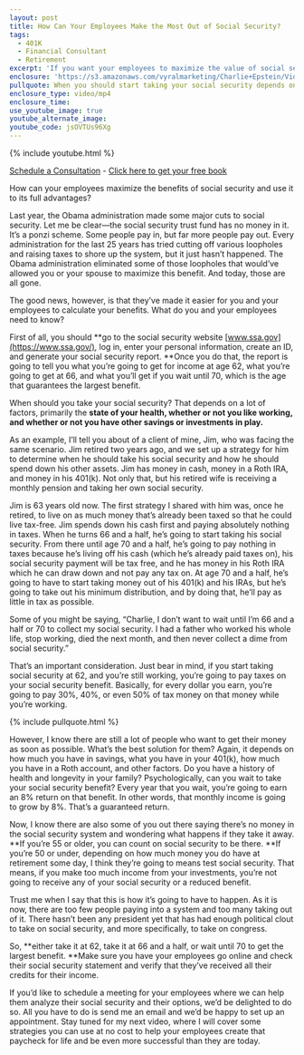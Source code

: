 ```yaml
---
layout: post
title: How Can Your Employees Make the Most Out of Social Security?
tags:
  - 401K
  - Financial Consultant
  - Retirement
excerpt: 'If you want your employees to maximize the value of social security, they can generally earn more if they wait longer to start taking it. However, what’s best for them depends on a few factors I’ll discuss today.'
enclosure: 'https://s3.amazonaws.com/vyralmarketing/Charlie+Epstein/Videos/2017+Videos/How+Can+You+Help+Your+Employees+Save+for+Retirement%253F+-+The+401K+Coach.mp4'
pullquote: When you should start taking your social security depends on many factors.
enclosure_type: video/mp4
enclosure_time:
use_youtube_image: true
youtube_alternate_image:
youtube_code: jsOVTUs96Xg
---
```



{% include youtube.html %}

[Schedule a Consultation](https://secure.scheduleonce.com/Consultation-EpsteinFinancial) - [Click here to get your free book](https://www.epsteinfinancial.com/free-book-offer.html)

How can your employees maximize the benefits of social security and use it to its full advantages?

Last year, the Obama administration made some major cuts to social security. Let me be clear—the social security trust fund has no money in it. It’s a ponzi scheme. Some people pay in, but far more people pay out. Every administration for the last 25 years has tried cutting off various loopholes and raising taxes to shore up the system, but it just hasn’t happened. The Obama administration eliminated some of those loopholes that would’ve allowed you or your spouse to maximize this benefit. And today, those are all gone.

The good news, however, is that they’ve made it easier for you and your employees to calculate your benefits. What do you and your employees need to know?

First of all, you should **go to the social security website [www.ssa.gov](https://www.ssa.gov/), log in, enter your personal information, create an ID, and generate your social security report.&nbsp;**Once you do that, the report is going to tell you what you’re going to get for income at age 62, what you’re going to get at 66, and what you’ll get if you wait until 70, which is the age that guarantees the largest benefit.

When should you take your social security? That depends on a lot of factors, primarily the **state of your health, whether or not you like working, and whether or not you have other savings or investments in play.**

As an example, I’ll tell you about of a client of mine, Jim, who was facing the same scenario. Jim retired two years ago, and we set up a strategy for him to determine when he should take his social security and how he should spend down his other assets. Jim has money in cash, money in a Roth IRA, and money in his 401(k). Not only that, but his retired wife is receiving a monthly pension and taking her own social security.

Jim is 63 years old now. The first strategy I shared with him was, once he retired, to live on as much money that’s already been taxed so that he could live tax-free. Jim spends down his cash first and paying absolutely nothing in taxes. When he turns 66 and a half, he’s going to start taking his social security. From there until age 70 and a half, he’s going to pay nothing in taxes because he’s living off his cash (which he’s already paid taxes on), his social security payment will be tax free, and he has money in his Roth IRA which he can draw down and not pay any tax on. At age 70 and a half, he’s going to have to start taking money out of his 401(k) and his IRAs, but he’s going to take out his minimum distribution, and by doing that, he’ll pay as little in tax as possible.

Some of you might be saying, “Charlie, I don’t want to wait until I’m 66 and a half or 70 to collect my social security. I had a father who worked his whole life, stop working, died the next month, and then never collect a dime from social security.”

That’s an important consideration. Just bear in mind, if you start taking social security at 62, and you’re still working, you’re going to pay taxes on your social security benefit. Basically, for every dollar you earn, you’re going to pay 30%, 40%, or even 50% of tax money on that money while you’re working.

{% include pullquote.html %}

However, I know there are still a lot of people who want to get their money as soon as possible. What’s the best solution for them? Again, it depends on how much you have in savings, what you have in your 401(k), how much you have in a Roth account, and other factors. Do you have a history of health and longevity in your family? Psychologically, can you wait to take your social security benefit? Every year that you wait, you’re going to earn an 8% return on that benefit. In other words, that monthly income is going to grow by 8%. That’s a guaranteed return.

Now, I know there are also some of you out there saying there’s no money in the social security system and wondering what happens if they take it away. **If you’re 55 or older, you can count on social security to be there.&nbsp;**If you’re 50 or under, depending on how much money you do have at retirement some day, I think they’re going to means test social security. That means, if you make too much income from your investments, you’re not going to receive any of your social security or a reduced benefit.

Trust me when I say that this is how it’s going to have to happen. As it is now, there are too few people paying into a system and too many taking out of it. There hasn’t been any president yet that has had enough political clout to take on social security, and more specifically, to take on congress.

So, **either take it at 62, take it at 66 and a half, or wait until 70 to get the largest benefit.&nbsp;**Make sure you have your employees go online and check their social security statement and verify that they’ve received all their credits for their income.

If you’d like to schedule a meeting for your employees where we can help them analyze their social security and their options, we’d be delighted to do so. All you have to do is send me an email and we’d be happy to set up an appointment. Stay tuned for my next video, where I will cover some strategies you can use at no cost to help your employees create that paycheck for life and be even more successful than they are today.